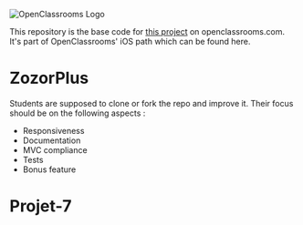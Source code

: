 ![OpenClassrooms Logo](https://lh3.googleusercontent.com/jHFLsk0a2IDpofZxpPhZNgOsydDD1dqbUZKfO_hwvexataXSPp0oHMDm5WJJkZ8WFLnNqtEiLRHGRRw=w2880-h1632)

This repository is the base code for [this project](https://openclassrooms.com/projects/ameliorer-une-application-existante) on openclassrooms.com.
It's part of OpenClassrooms' iOS path which can be found here.

# ZozorPlus
Students are supposed to clone or fork the repo and improve it. Their focus should be on the following aspects :
- Responsiveness
- Documentation
- MVC compliance
- Tests
- Bonus feature
# Projet-7
